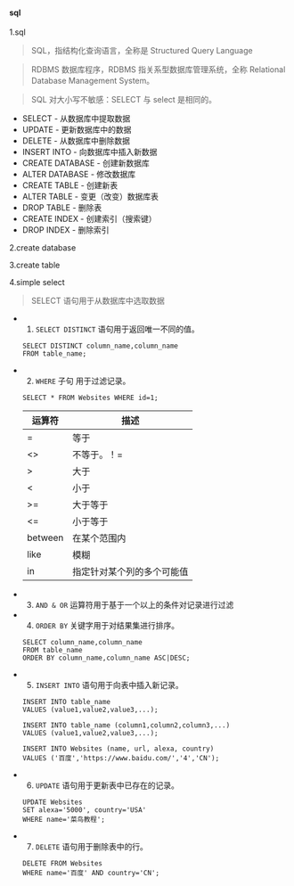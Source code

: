 #### sql

1.sql
>SQL，指结构化查询语言，全称是 Structured Query Language

>RDBMS 数据库程序，RDBMS 指关系型数据库管理系统，全称 Relational Database Management System。

>SQL 对大小写不敏感：SELECT 与 select 是相同的。

+ SELECT - 从数据库中提取数据
+ UPDATE - 更新数据库中的数据
+ DELETE - 从数据库中删除数据
+ INSERT INTO - 向数据库中插入新数据
+ CREATE DATABASE - 创建新数据库
+ ALTER DATABASE - 修改数据库
+ CREATE TABLE - 创建新表
+ ALTER TABLE - 变更（改变）数据库表
+ DROP TABLE - 删除表
+ CREATE INDEX - 创建索引（搜索键）
+ DROP INDEX - 删除索引

2.create database


3.create table


4.simple select 
>SELECT 语句用于从数据库中选取数据

+ 1. `SELECT DISTINCT`  语句用于返回唯一不同的值。
    ```
    SELECT DISTINCT column_name,column_name
    FROM table_name;
    ```
+ 2. `WHERE` 子句 用于过滤记录。
    ```
    SELECT * FROM Websites WHERE id=1;
    ```

    |运算符|描述|
    |---|---|
    |=|等于|
    |<>|不等于。！=|
    |>|大于|
    |<|小于|
    |>=|大于等于|
    |<=|小于等于|
    |between|在某个范围内|
    |like|模糊|
    |in|指定针对某个列的多个可能值|

    
+ 3. `AND & OR` 运算符用于基于一个以上的条件对记录进行过滤
+ 4. `ORDER BY` 关键字用于对结果集进行排序。
    ```
    SELECT column_name,column_name
    FROM table_name
    ORDER BY column_name,column_name ASC|DESC;
    ```
    
+ 5. `INSERT INTO` 语句用于向表中插入新记录。
    ```
    INSERT INTO table_name
    VALUES (value1,value2,value3,...);
    
    INSERT INTO table_name (column1,column2,column3,...)
    VALUES (value1,value2,value3,...);
    
    INSERT INTO Websites (name, url, alexa, country)
    VALUES ('百度','https://www.baidu.com/','4','CN');
    ```
    
+ 6. `UPDATE` 语句用于更新表中已存在的记录。
    ```
    UPDATE Websites 
    SET alexa='5000', country='USA' 
    WHERE name='菜鸟教程';
    ```

+ 7. `DELETE` 语句用于删除表中的行。
    ```
    DELETE FROM Websites
    WHERE name='百度' AND country='CN';
    ```